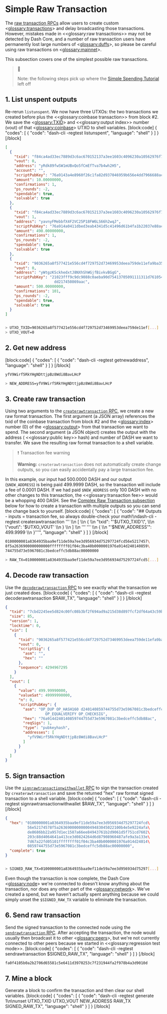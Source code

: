 # Simple Raw Transaction

The [raw transaction RPCs](../api/remote-procedure-calls-raw-transactions.md) allow users to create custom <<glossary:transactions>> and delay broadcasting those transactions. However, mistakes made in <<glossary:raw transactions>> may not be detected by Dash Core, and a number of raw transaction users have permanently lost large numbers of <<glossary:duffs>>, so please be careful using raw transactions on <<glossary:mainnet>>.

This subsection covers one of the simplest possible raw transactions.

> 📘 
>
> Note: the following steps pick up where the [Simple Spending Tutorial](../examples/transaction-tutorial-simple-spending) left off

## 1. List unspent outputs

Re-rerun `listunspent`. We now have three UTXOs: the two transactions we created before plus the <<glossary:coinbase transaction>> from block #2. We save the <<glossary:TXID>> and <<glossary:output index>> number (vout) of that <<glossary:coinbase>> UTXO to shell variables.
[block:code]
{
  "codes": [
    {
      "code": "dash-cli -regtest listunspent",
      "language": "shell"
    }
  ]
}
[/block]
``` json
[
  {
    "txid": "f84ca4ad33ec7889d3c6ac670152137a3ee1603c4096230a10562976f700d130",
    "vout": 0,
    "address": "yRdk89fwSW1mUBxQo5fCmEfTva7b4wh2H5",
    "account": "",
    "scriptPubKey": "76a9143a4e8960f26c1fa82d937046959b656e4dd7966688ac",
    "amount": 10.00000000,
    "confirmations": 1,
    "ps_rounds": -2,
    "spendable": true,
    "solvable": true
  },
  {
    "txid": "f84ca4ad33ec7889d3c6ac670152137a3ee1603c4096230a10562976f700d130",
    "vout": 1,
    "address": "yavnyFMebbfX4F2VC25P18FW6LS66h2wqJ",
    "scriptPubKey": "76a914a0411dbed3eab4341d5c41496d61b4fa1b22037e88ac",
    "amount": 490.00000000,
    "confirmations": 1,
    "ps_rounds": -2,
    "spendable": true,
    "solvable": true
  },
  {
    "txid": "9036265a8f577421e556cd4f729752d73469953deea759de11efa9ba354936a8",
    "vout": 0,
    "address": "yWtgzKSckhedxtJ8NXhShWGjfBivkvBGgG",
    "scriptPubKey": "21023fff9c9dc9088c0aeba90d75413705091111311d761054de23ac\
                      dd217450869aac",
    "amount": 500.00000000,
    "confirmations": 101,
    "ps_rounds": -2,
    "spendable": true,
    "solvable": true
  }
]
```

``` bash

> UTXO_TXID=9036265a8f577421e556cd4f729752d73469953deea759de11ef[...]
> UTXO_VOUT=0
```

## 2. Get new address
[block:code]
{
  "codes": [
    {
      "code": "dash-cli -regtest getnewaddress",
      "language": "shell"
    }
  ]
}
[/block]
``` bash
yfV9Wirf5RkYHgNDttjpBz8Wdi8BavLHcP

> NEW_ADDRESS=yfV9Wirf5RkYHgNDttjpBz8Wdi8BavLHcP
```

## 3. Create raw transaction

Using two arguments to the [`createrawtransaction` RPC](../api/remote-procedure-calls-raw-transactions.md#createrawtransaction), we create a new raw format transaction. The first argument (a JSON array) references the txid of the coinbase transaction from block #2 and the <<glossary:index>> number (0) of the <<glossary:output>> from that transaction we want to spend. The second argument (a JSON object) creates the output with the address ( <<glossary:public key>> hash) and number of DASH we want to transfer. We save the resulting raw format transaction to a shell variable.

>❗️ Transaction fee warning
>
> **Warning:** `createrawtransaction` does not automatically create change outputs, so you can easily accidentally pay a large transaction fee.

In this example, our input had 500.0000 DASH and our output (`$NEW_ADDRESS`) is being paid 499.9999 DASH, so the transaction will include a fee of 0.0001 DASH. If we had paid `$NEW_ADDRESS` only 100 DASH with no other changes to this transaction, the <<glossary:transaction fee>> would be a whopping 400 DASH. See the [Complex Raw Transaction subsection](../examples/transaction-tutorial-complex-raw-transaction.md) below for how to create a transaction with multiple outputs so you can send the change back to yourself.
[block:code]
{
  "codes": [
    {
      "code": "## Outputs - inputs = transaction fee, so always double-check your math!\ndash-cli -regtest createrawtransaction ''' \\\n    [ \\\n      { \\\n        \"txid\": \"'$UTXO_TXID'\", \\\n        \"vout\": '$UTXO_VOUT' \\\n      } \\\n    ] \\\n    ''' ''' \\\n    { \\\n      \"'$NEW_ADDRESS'\": 499.9999 \\\n    }'''",
      "language": "shell"
    }
  ]
}
[/block]
``` bash
0100000001a8364935baa9ef11de59a7ee3d956934d75297724fcd56e5217457\
8f5a2636900000000000ffffffff01f04c3ba40b0000001976a914d240140859\
744755d73e5967081c3bedceffc5db88ac00000000

> RAW_TX=0100000001a8364935baa9ef11de59a7ee3d956934d75297724fcd5[...]
```

## 4. Decode raw transaction

Use the [`decoderawtransaction` RPC](../api/remote-procedure-calls-raw-transactions.md#decoderawtransaction) to see exactly what the transaction we just created does.
[block:code]
{
  "codes": [
    {
      "code": "dash-cli -regtest decoderawtransaction $RAW_TX",
      "language": "shell"
    }
  ]
}
[/block]
``` json
{
  "txid": "7cbd2245ee5d824c00fc08b3bf2f694ad9a215d38d897fcf2df64a43c59bb97b",
  "size": 85,
  "version": 1,
  "locktime": 0,
  "vin": [
    {
      "txid": "9036265a8f577421e556cd4f729752d73469953deea759de11efa9ba354936a8",
      "vout": 0,
      "scriptSig": {
        "asm": "",
        "hex": ""
      },
      "sequence": 4294967295
    }
  ],
  "vout": [
    {
      "value": 499.99990000,
      "valueSat": 49999990000,
      "n": 0,
      "scriptPubKey": {
        "asm": "OP_DUP OP_HASH160 d240140859744755d73e5967081c3bedceffc5db\
                  OP_EQUALVERIFY OP_CHECKSIG",
        "hex": "76a914d240140859744755d73e5967081c3bedceffc5db88ac",
        "reqSigs": 1,
        "type": "pubkeyhash",
        "addresses": [
          "yfV9Wirf5RkYHgNDttjpBz8Wdi8BavLHcP"
        ]
      }
    }
  ]
}
```

## 5. Sign transaction

Use the [`signrawtransactionwithwallet` RPC](../api/remote-procedure-calls-wallet.md#signrawtransactionwithwallet) to sign the transaction created by `createrawtransaction` and save the returned "hex" raw format signed transaction to a shell variable.
[block:code]
{
  "codes": [
    {
      "code": "dash-cli -regtest signrawtransactionwithwallet $RAW_TX",
      "language": "shell"
    }
  ]
}
[/block]
``` json
{
  "hex": "0100000001a8364935baa9ef11de59a7ee3d956934d75297724fcd\
          56e52174578f5a2636900000000049483045022100b4e5e9224afa\
          de8686bb22a957d1ec1587a66ee84943761b2d9061d5f751cd7602\
          203c88d4064641a413ce3d0824264d6d87908960487afe9a3a133e\
          7d67a22fd05101ffffffff01f04c3ba40b0000001976a914d24014\
          0859744755d73e5967081c3bedceffc5db88ac00000000",
  "complete": true
}
```
``` bash

> SIGNED_RAW_TX=0100000001a8364935baa9ef11de59a7ee3d956934d75297[...]
```

Even though the transaction is now complete, the Dash Core <<glossary:node>> we're connected to doesn't know anything about the transaction, nor does any other part of the <<glossary:network>>. We've created a spend, but we haven't actually spent anything because we could simply unset the `$SIGNED_RAW_TX` variable to eliminate the transaction.

## 6. Send raw transaction

Send the signed transaction to the connected node using the [`sendrawtransaction` RPC](../api/remote-procedure-calls-raw-transactions.md#sendrawtransaction). After accepting the transaction, the node would usually then broadcast it to other <<glossary:peers>>, but we're not currently connected to other peers because we started in <<glossary:regression test mode>>.
[block:code]
{
  "codes": [
    {
      "code": "dash-cli -regtest sendrawtransaction $SIGNED_RAW_TX",
      "language": "shell"
    }
  ]
}
[/block]
``` bash
fa0f4105b0a2b2706d65581c5e6411d3970253c7f231944fa2f978b4a3d9010d
```

## 7. Mine a block

Generate a block to confirm the transaction and then clear our shell variables.
[block:code]
{
  "codes": [
    {
      "code": "dash-cli -regtest generate 1\n\nunset UTXO_TXID UTXO_VOUT NEW_ADDRESS RAW_TX SIGNED_RAW_TX",
      "language": "shell"
    }
  ]
}
[/block]